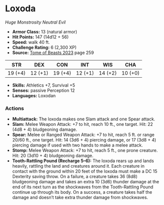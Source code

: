 # Loxoda

*Huge* *Monstrosity* *Neutral Evil*

- **Armor Class:** 13 (natural armor)
- **Hit Points:** 147 (14d12 + 56)
- **Speed:** walk 40 ft.
- **Challenge Rating:** 6 (2,300 XP)
- **Source:** [Tome of Beasts 2023](https://koboldpress.com/kpstore/product/tome-of-beasts-1-2023-edition/) page 259

| STR | DEX | CON | INT | WIS | CHA |
| --- | --- | --- | --- | --- | --- |
| 19 (+4) | 12 (+1) | 19 (+4) | 12 (+1) | 14 (+2) | 10 (+0) |

- **Skills:** Athletics +7, Survival +5
- **Senses:** passive Perception 12
- **Languages:** Loxodan

### Actions

- **Multiattack:** The loxoda makes one Slam attack and one Spear attack.
- **Slam:** Melee Weapon Attack: +7 to hit, reach 10 ft., one target. Hit: 22 (4d8 + 4) bludgeoning damage.
- **Spear:** Melee or Ranged Weapon Attack: +7 to hit, reach 5 ft. or range 20/60 ft., one target. Hit: 14 (3d6 + 4) piercing damage, or 17 (3d8 + 4) piercing damage if used with two hands to make a melee attack.
- **Stomp:** Melee Weapon Attack: +7 to hit, reach 5 ft., one prone creature. Hit: 20 (3d10 + 4) bludgeoning damage.
- **Tooth-Rattling Pound (Recharge 5–6):** The loxoda rears up and lands heavily, rattling the land and creatures around it. Each creature in contact with the ground within 20 feet of the loxoda must make a DC 15 Dexterity saving throw. On a failure, a creature takes 36 (8d8) bludgeoning damage and takes an extra 10 (3d6) thunder damage at the end of its next turn as the shockwaves from the Tooth-Rattling Pound continue up through its body. On a success, a creature takes half the damage and doesn’t take extra thunder damage from shockwaves.
